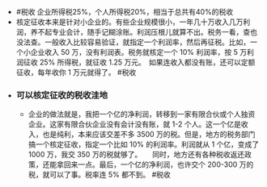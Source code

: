 - #税收 企业所得税25%，个人所得税20%，相当于总共有40%的税收
- 核定征收本来是针对小企业的。有些企业规模很小，一年几十万收入几万利润，养不起专业会计，随手记糊涂账。利润压根儿就算不出。税务一看，查也没法查。一般收入比较容易验证，就指定一个利润率，然后再征税。比如，一个小企业收入 50 万，没有利润表。税务就核定一个 10% 利润率，按 5 万利润征收 25% 所得税，就征收 1.25 万元。　如果连收入都没有账，还可以定额征收，每年收你 1 万元就得了。 #税收
- ### 可以核定征收的税收洼地
	- 企业的做法就是，我把一个亿的净利润，转移到一家有限合伙或个人独资企业。这家有限合伙企业没有会计没有账，就 1-2 个人。这一个亿是收入，也是纯利，本来应该交差不多 3500 万的税。但是，地方的税务部门搞一个核定征收，指定一个比如 10% 的利润率。利润就从 1 个亿，变成了 1000 万，我交 350 万的税就够了。　　同时，地方还有各种税收返还政策，还能拿回来一点。最后，一个亿的净利润，也许交个 200-300 万的税，就可以了事。税率连 5% 都不到。 #税收